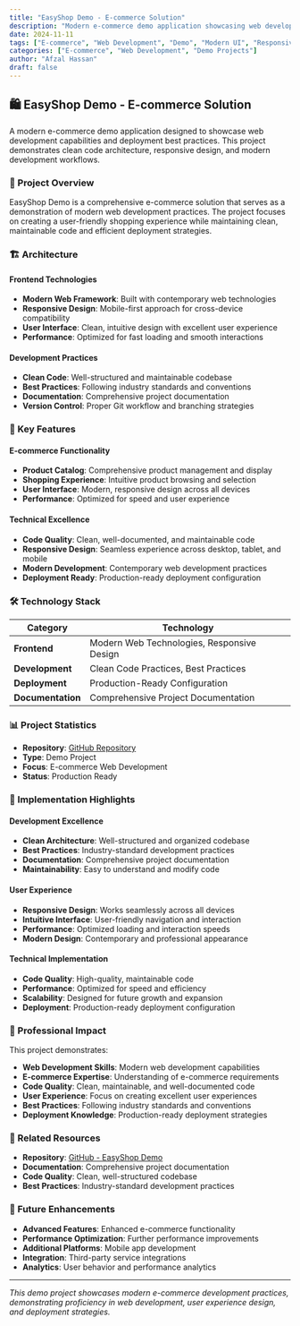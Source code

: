 ```yaml
---
title: "EasyShop Demo - E-commerce Solution"
description: "Modern e-commerce demo application showcasing web development and deployment best practices"
date: 2024-11-11
tags: ["E-commerce", "Web Development", "Demo", "Modern UI", "Responsive Design"]
categories: ["E-commerce", "Web Development", "Demo Projects"]
author: "Afzal Hassan"
draft: false
---
```


## 🛍️ EasyShop Demo - E-commerce Solution

A modern e-commerce demo application designed to showcase web development capabilities and deployment best practices. This project demonstrates clean code architecture, responsive design, and modern development workflows.

### 🎯 Project Overview

EasyShop Demo is a comprehensive e-commerce solution that serves as a demonstration of modern web development practices. The project focuses on creating a user-friendly shopping experience while maintaining clean, maintainable code and efficient deployment strategies.

### 🏗️ Architecture

#### **Frontend Technologies**
- **Modern Web Framework**: Built with contemporary web technologies
- **Responsive Design**: Mobile-first approach for cross-device compatibility
- **User Interface**: Clean, intuitive design with excellent user experience
- **Performance**: Optimized for fast loading and smooth interactions

#### **Development Practices**
- **Clean Code**: Well-structured and maintainable codebase
- **Best Practices**: Following industry standards and conventions
- **Documentation**: Comprehensive project documentation
- **Version Control**: Proper Git workflow and branching strategies

### 🚀 Key Features

#### **E-commerce Functionality**
- **Product Catalog**: Comprehensive product management and display
- **Shopping Experience**: Intuitive product browsing and selection
- **User Interface**: Modern, responsive design across all devices
- **Performance**: Optimized for speed and user experience

#### **Technical Excellence**
- **Code Quality**: Clean, well-documented, and maintainable code
- **Responsive Design**: Seamless experience across desktop, tablet, and mobile
- **Modern Development**: Contemporary web development practices
- **Deployment Ready**: Production-ready deployment configuration

### 🛠️ Technology Stack

| Category | Technology |
|----------|------------|
| **Frontend** | Modern Web Technologies, Responsive Design |
| **Development** | Clean Code Practices, Best Practices |
| **Deployment** | Production-Ready Configuration |
| **Documentation** | Comprehensive Project Documentation |

### 📊 Project Statistics

- **Repository**: [GitHub Repository](https://github.com/iemafzalhassan/easyshop--demo)
- **Type**: Demo Project
- **Focus**: E-commerce Web Development
- **Status**: Production Ready

### 🔧 Implementation Highlights

#### **Development Excellence**
- **Clean Architecture**: Well-structured and organized codebase
- **Best Practices**: Industry-standard development practices
- **Documentation**: Comprehensive project documentation
- **Maintainability**: Easy to understand and modify code

#### **User Experience**
- **Responsive Design**: Works seamlessly across all devices
- **Intuitive Interface**: User-friendly navigation and interaction
- **Performance**: Optimized loading and interaction speeds
- **Modern Design**: Contemporary and professional appearance

#### **Technical Implementation**
- **Code Quality**: High-quality, maintainable code
- **Performance**: Optimized for speed and efficiency
- **Scalability**: Designed for future growth and expansion
- **Deployment**: Production-ready deployment configuration

### 🎨 Professional Impact

This project demonstrates:
- **Web Development Skills**: Modern web development capabilities
- **E-commerce Expertise**: Understanding of e-commerce requirements
- **Code Quality**: Clean, maintainable, and well-documented code
- **User Experience**: Focus on creating excellent user experiences
- **Best Practices**: Following industry standards and conventions
- **Deployment Knowledge**: Production-ready deployment strategies

### 🔗 Related Resources

- **Repository**: [GitHub - EasyShop Demo](https://github.com/iemafzalhassan/easyshop--demo)
- **Documentation**: Comprehensive project documentation
- **Code Quality**: Clean, well-structured codebase
- **Best Practices**: Industry-standard development practices

### 🔮 Future Enhancements

- **Advanced Features**: Enhanced e-commerce functionality
- **Performance Optimization**: Further performance improvements
- **Additional Platforms**: Mobile app development
- **Integration**: Third-party service integrations
- **Analytics**: User behavior and performance analytics

---

*This demo project showcases modern e-commerce development practices, demonstrating proficiency in web development, user experience design, and deployment strategies.*
